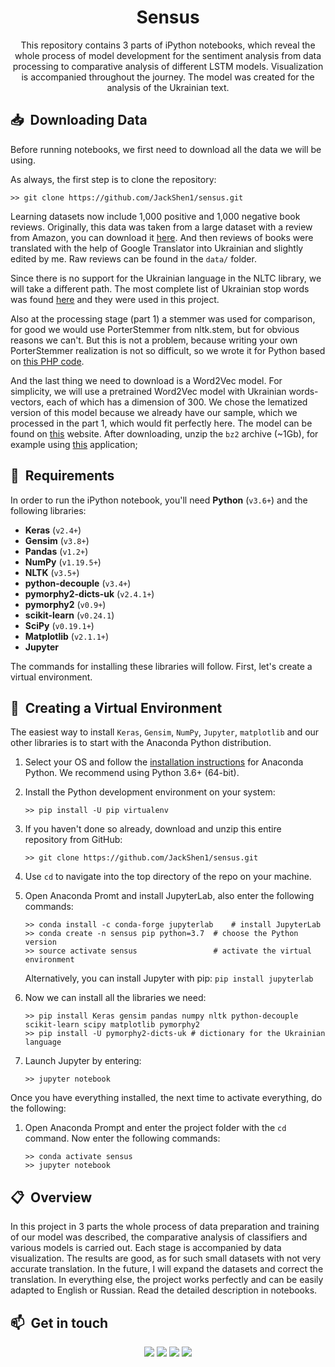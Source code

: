 <h1 align="center">Sensus</h1>

<div align="center"> 
This repository contains 3 parts of iPython notebooks, which reveal the whole process of model development for the sentiment analysis from data processing to comparative analysis of different LSTM models. Visualization is accompanied throughout the journey. The model was created for the analysis of the Ukrainian text.
</div>

## 📥 &nbsp;Downloading Data

Before running notebooks, we first need to download all the data we will be using. 

As always, the first step is to clone the repository:

```shell
>> git clone https://github.com/JackShen1/sensus.git
```

Learning datasets now include 1,000 positive and 1,000 negative book reviews. Originally, this data was taken from a large dataset with a review from Amazon, you can download it [here](http://www.cs.jhu.edu/~mdredze/datasets/sentiment/unprocessed.tar.gz). And then reviews of books were translated with the help of Google Translator into Ukrainian and slightly edited by me. Raw reviews can be found in the `data/` folder.

Since there is no support for the Ukrainian language in the NLTC library, we will take a different path. The most complete list of Ukrainian stop words was found [here](https://github.com/stopwords-iso/stopwords-uk) and they were used in this project.

Also at the processing stage (part 1) a stemmer was used for comparison, for good we would use PorterStemmer from nltk.stem, but for obvious reasons we can't. But this is not a problem, because writing your own PorterStemmer realization is not so difficult, so we wrote it for Python based on [this PHP code](https://github.com/teamtnt/tntsearch/blob/master/src/Stemmer/UkrainianStemmer.php).

And the last thing we need to download is a Word2Vec model. For simplicity, we will use a pretrained Word2Vec model with Ukrainian words-vectors, each of which has a dimension of 300. We chose the lematized version of this model because we already have our sample, which we processed in the part 1, which would fit perfectly here. The model can be found on [this](https://lang.org.ua/static/downloads/models/ubercorpus.lowercased.lemmatized.word2vec.300d.bz2) website. After downloading, unzip the `bz2` archive (~1Gb), for example using [this](https://www.winzip.com/win/en/bz2-file.html) application;

## 📝 &nbsp;Requirements

In order to run the iPython notebook, you'll need **Python** (`v3.6+`) and the following libraries:

- **Keras** (`v2.4+`)
- **Gensim** (`v3.8+`)
- **Pandas** (`v1.2+`)
- **NumPy** (`v1.19.5+`)
- **NLTK** (`v3.5+`)
- **python-decouple** (`v3.4+`)
- **pymorphy2-dicts-uk** (`v2.4.1+`)
- **pymorphy2** (`v0.9+`)
- **scikit-learn** (`v0.24.1`)
- **SciPy** (`v0.19.1+`)
- **Matplotlib** (`v2.1.1+`)
- **Jupyter**

The commands for installing these libraries will follow. First, let's create a virtual environment.

## 🐍 &nbsp;Creating a Virtual Environment

The easiest way to install `Keras`, `Gensim`, `NumPy`, `Jupyter`, `matplotlib` and our other libraries is to start with the Anaconda Python distribution.

1. Select your OS and follow the [installation instructions](https://docs.anaconda.com/anaconda/install/) for Anaconda Python. We recommend using Python 3.6+ (64-bit).

2. Install the Python development environment on your system:

	```shell
    >> pip install -U pip virtualenv
    ```
    
3. If you haven't done so already, download and unzip this entire repository from GitHub:
	
    ```shell
    >> git clone https://github.com/JackShen1/sensus.git
    ```

4. Use `cd` to navigate into the top directory of the repo on your machine.

5. Open Anaconda Promt and install JupyterLab, also enter the following commands:

	```shell
    >> conda install -c conda-forge jupyterlab    # install JupyterLab
    >> conda create -n sensus pip python=3.7  # choose the Python version
    >> source activate sensus                 # activate the virtual environment
    ```
	
    Alternatively, you can install Jupyter with pip: `pip install jupyterlab`


6. Now we can install all the libraries we need:

	```shell
    >> pip install Keras gensim pandas numpy nltk python-decouple scikit-learn scipy matplotlib pymorphy2
    >> pip install -U pymorphy2-dicts-uk # dictionary for the Ukrainian language
    ```
   
7. Launch Jupyter by entering:
	
    ```shell
	>> jupyter notebook
	```
Once you have everything installed, the next time to activate everything, do the following:

1. Open Anaconda Prompt and enter the project folder with the `cd` command. Now enter the following commands:
   
    ```shell
    >> conda activate sensus
    >> jupyter notebook
    ```

## 📋 &nbsp;Overview

In this project in 3 parts the whole process of data preparation and training of our model was described, the comparative analysis of classifiers and various models is carried out. Each stage is accompanied by data visualization. The results are good, as for such small datasets with not very accurate translation. In the future, I will expand the datasets and correct the translation. In everything else, the project works perfectly and can be easily adapted to English or Russian. Read the detailed description in notebooks.


## 📫 &nbsp;Get in touch

<p align="center">
<a href="https://www.linkedin.com/in/yevhenii-shendrikov-6795291b8/"><img src="https://img.shields.io/badge/-Jack%20Shendrikov-0077B5?style=flat&logo=Linkedin&logoColor=white"/></a>
<a href="mailto:jackshendrikov@gmail.com"><img src="https://img.shields.io/badge/-Jack%20Shendrikov-D14836?style=flat&logo=Gmail&logoColor=white"/></a>
<a href="https://www.facebook.com/jack.shendrikov"><img src="https://img.shields.io/badge/-Jack%20Shendrikov-1877F2?style=flat&logo=Facebook&logoColor=white"/></a>
<a href=""><img src="https://img.shields.io/badge/-@jackshen-0088cc?style=flat&logo=Telegram&logoColor=white"/></a>
</p>
